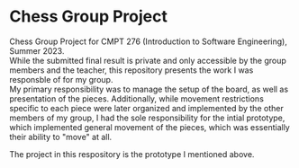 # Chess Group Project
Chess Group Project for CMPT 276 (Introduction to Software Engineering), Summer 2023.  
While the submitted final result is private and only accessible by the group members and the teacher, this repository presents the work I was responsble of for my group.  
My primary responsibility was to manage the setup of the board, as well as presentation of the pieces. Additionally, while movement restrictions specific to each piece 
were later organized and implemented by the other members of my group, I had the sole responsibility for the intial prototype, which implemented general movement of the 
pieces, which was essentially their ability to "move" at all.  

The project in this respository is the prototype I mentioned above.
